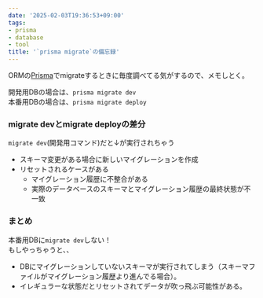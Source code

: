 ```yaml
---
date: '2025-02-03T19:36:53+09:00'
tags:
- prisma
- database
- tool
title: '`prisma migrate`の備忘録'
---
```

ORMの[Prisma](https://www.prisma.io/)でmigrateするときに毎度調べてる気がするので、メモしとく。

開発用DBの場合は、`prisma migrate dev`  
本番用DBの場合は、`prisma migrate deploy`  

### migrate devとmigrate deployの差分
`migrate dev`(開発用コマンド)だと↓が実行されちゃう
- スキーマ変更がある場合に新しいマイグレーションを作成
- リセットされるケースがある
    - マイグレーション履歴に不整合がある
    - 実際のデータベースのスキーマとマイグレーション履歴の最終状態が不一致

### まとめ
本番用DBに`migrate dev`しない！  
もしやっちゃうと、、  
- DBにマイグレーションしていないスキーマが実行されてしまう（スキーマファイルがマイグレーション履歴より進んでる場合）。
- イレギュラーな状態だとリセットされてデータが吹っ飛ぶ可能性がある。

